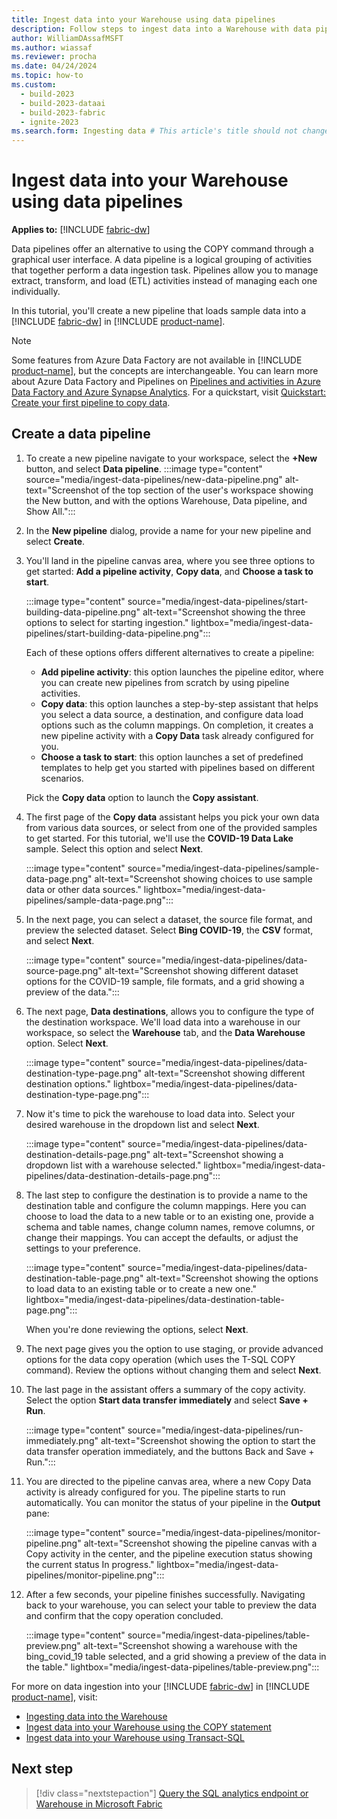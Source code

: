 ```yaml
---
title: Ingest data into your Warehouse using data pipelines
description: Follow steps to ingest data into a Warehouse with data pipelines in Microsoft Fabric.
author: WilliamDAssafMSFT
ms.author: wiassaf
ms.reviewer: procha
ms.date: 04/24/2024
ms.topic: how-to
ms.custom:
  - build-2023
  - build-2023-dataai
  - build-2023-fabric
  - ignite-2023
ms.search.form: Ingesting data # This article's title should not change. If so, contact engineering.
---
```

# Ingest data into your Warehouse using data pipelines

**Applies to:** [!INCLUDE [fabric-dw](includes/applies-to-version/fabric-dw.md)]

Data pipelines offer an alternative to using the COPY command through a graphical user interface. A data pipeline is a logical grouping of activities that together perform a data ingestion task. Pipelines allow you to manage extract, transform, and load (ETL) activities instead of managing each one individually.

In this tutorial, you'll create a new pipeline that loads sample data into a [!INCLUDE [fabric-dw](includes/fabric-dw.md)] in [!INCLUDE [product-name](../includes/product-name.md)].

> [!NOTE]
> Some features from Azure Data Factory are not available in [!INCLUDE [product-name](../includes/product-name.md)], but the concepts are interchangeable. You can learn more about Azure Data Factory and Pipelines on [Pipelines and activities in Azure Data Factory and Azure Synapse Analytics](/azure/data-factory/concepts-pipelines-activities). For a quickstart, visit [Quickstart: Create your first pipeline to copy data](../data-factory/create-first-pipeline-with-sample-data.md).

## Create a data pipeline

1. To create a new pipeline navigate to your workspace, select the **+New** button, and select **Data pipeline**.
    :::image type="content" source="media/ingest-data-pipelines/new-data-pipeline.png" alt-text="Screenshot of the top section of the user's workspace showing the New button, and with the options Warehouse, Data pipeline, and Show All.":::

1. In the **New pipeline** dialog, provide a name for your new pipeline and select **Create**.

1. You'll land in the pipeline canvas area, where you see three options to get started: **Add a pipeline activity**, **Copy data**, and **Choose a task to start**.

    :::image type="content" source="media/ingest-data-pipelines/start-building-data-pipeline.png" alt-text="Screenshot showing the three options to select for starting ingestion." lightbox="media/ingest-data-pipelines/start-building-data-pipeline.png":::

    Each of these options offers different alternatives to create a pipeline:

    - **Add pipeline activity**: this option launches the pipeline editor, where you can create new pipelines from scratch by using pipeline activities.
    - **Copy data**: this option launches a step-by-step assistant that helps you select a data source, a destination, and configure data load options such as the column mappings. On completion, it creates a new pipeline activity with a **Copy Data** task already configured for you.
    - **Choose a task to start**: this option launches a set of predefined templates to help get you started with pipelines based on different scenarios.

    Pick the **Copy data** option to launch the **Copy assistant**.

1. The first page of the **Copy data** assistant helps you pick your own data from various data sources, or select from one of the provided samples to get started. For this tutorial, we'll use the **COVID-19 Data Lake** sample. Select this option and select **Next**.

    :::image type="content" source="media/ingest-data-pipelines/sample-data-page.png" alt-text="Screenshot showing choices to use sample data or other data sources." lightbox="media/ingest-data-pipelines/sample-data-page.png":::

1. In the next page, you can select a dataset, the source file format, and preview the selected dataset. Select **Bing COVID-19**, the **CSV** format, and select **Next**.

    :::image type="content" source="media/ingest-data-pipelines/data-source-page.png" alt-text="Screenshot showing different dataset options for the COVID-19 sample, file formats, and a grid showing a preview of the data.":::

1. The next page, **Data destinations**, allows you to configure the type of the destination workspace. We'll load data into a warehouse in our workspace, so select the **Warehouse** tab, and the **Data Warehouse** option. Select **Next**.

    :::image type="content" source="media/ingest-data-pipelines/data-destination-type-page.png" alt-text="Screenshot showing different destination options." lightbox="media/ingest-data-pipelines/data-destination-type-page.png":::

1. Now it's time to pick the warehouse to load data into. Select your desired warehouse in the dropdown list and select **Next**. 

    :::image type="content" source="media/ingest-data-pipelines/data-destination-details-page.png" alt-text="Screenshot showing a dropdown list with a warehouse selected." lightbox="media/ingest-data-pipelines/data-destination-details-page.png":::

1. The last step to configure the destination is to provide a name to the destination table and configure the column mappings. Here you can choose to load the data to a new table or to an existing one, provide a schema and table names, change column names, remove columns, or change their mappings. You can accept the defaults, or adjust the settings to your preference.

    :::image type="content" source="media/ingest-data-pipelines/data-destination-table-page.png" alt-text="Screenshot showing the options to load data to an existing table or to create a new one." lightbox="media/ingest-data-pipelines/data-destination-table-page.png":::

    When you're done reviewing the options, select **Next**.

1. The next page gives you the option to use staging, or provide advanced options for the data copy operation (which uses the T-SQL COPY command). Review the options without changing them and select **Next**.
 
1. The last page in the assistant offers a summary of the copy activity. Select the option **Start data transfer immediately** and select **Save + Run**. 

    :::image type="content" source="media/ingest-data-pipelines/run-immediately.png" alt-text="Screenshot showing the option to start the data transfer operation immediately, and the buttons Back and Save + Run.":::

1. You are directed to the pipeline canvas area, where a new Copy Data activity is already configured for you. The pipeline starts to run automatically. You can monitor the status of your pipeline in the **Output** pane: 

    :::image type="content" source="media/ingest-data-pipelines/monitor-pipeline.png" alt-text="Screenshot showing the pipeline canvas with a Copy activity in the center, and the pipeline execution status showing the current status In progress." lightbox="media/ingest-data-pipelines/monitor-pipeline.png":::

1. After a few seconds, your pipeline finishes successfully. Navigating back to your warehouse, you can select your table to preview the data and confirm that the copy operation concluded. 

    :::image type="content" source="media/ingest-data-pipelines/table-preview.png" alt-text="Screenshot showing a warehouse with the bing_covid_19 table selected, and a grid showing a preview of the data in the table." lightbox="media/ingest-data-pipelines/table-preview.png":::

For more on data ingestion into your [!INCLUDE [fabric-dw](includes/fabric-dw.md)] in [!INCLUDE [product-name](../includes/product-name.md)], visit:

- [Ingesting data into the Warehouse](ingest-data.md)
- [Ingest data into your Warehouse using the COPY statement](ingest-data-copy.md)
- [Ingest data into your Warehouse using Transact-SQL](ingest-data-tsql.md)

## Next step

> [!div class="nextstepaction"]
> [Query the SQL analytics endpoint or Warehouse in Microsoft Fabric](query-warehouse.md)
